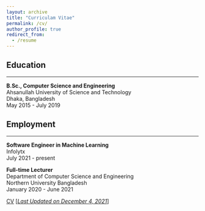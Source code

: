 ```yaml
---
layout: archive
title: "Curriculam Vitae"
permalink: /cv/
author_profile: true
redirect_from:
  - /resume
---
```


## Education 
-------------
<b>B.Sc., Computer Science and Engineering</b><br />
Ahsanullah University of Science and Technology<br />
Dhaka, Bangladesh<br />
May 2015 - July 2019

## Employment 
-------------
<b>Software Engineer in Machine Learning</b><br />
Infolytx<br />
July 2021 - present<br/>

<b>Full-time Lecturer</b><br />
Department of Computer Science and Engineering <br/>
Northern University Bangladesh<br />
January 2020 - June 2021<br/>

[CV](https://arf111.github.io/files/CV_K_M_Arefeen_Sultan.pdf) [<ins>*Last Updated on December 4, 2021*</ins>]